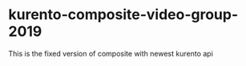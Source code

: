 # kurento-composite-video-group-2019
This is the fixed version of composite with newest kurento api
